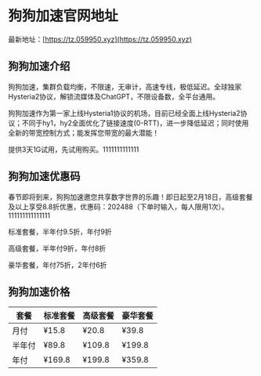 # 狗狗加速官网地址

最新地址：[https://tz.059950.xyz](https://tz.059950.xyz)

## 狗狗加速介绍

狗狗加速，集群负载均衡，不限速，无审计，高速专线，极低延迟。全球独家Hysteria2协议，解锁流媒体及ChatGPT，不限设备数，全平台通用。

狗狗加速作为第一家上线Hysteria1协议的机场，目前已经全面上线Hysteria2协议；不同于hy1，hy2全面优化了链接速度(0-RTT)，进一步降低延迟；同时使用全新的带宽控制方式；能发挥您带宽的最大潜能！

提供3天1G试用，先试用购买。1111111111111

## 狗狗加速优惠码

春节即将到来，狗狗加速邀您共享数字世界的乐趣！即日起至2月18日，高级套餐及以上享受8.8折优惠，优惠码：202488（下单时输入，每人限用1次）。111111111111111

标准套餐，半年付9.5折，年付9折

高级套餐，半年付9折，年付8折

豪华套餐，年付75折，2年付6折

## 狗狗加速价格

|套餐|标准套餐|高级套餐|豪华套餐|
|----|----|----|----|
|月付|¥15.8|¥20.8|¥39.8|
|半年付|¥89.8|¥109.8|¥199.8|
|年付|¥169.8|¥199.8|¥359.8|
